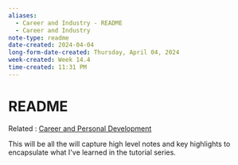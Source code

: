 ```yaml
---
aliases:
  - Career and Industry - README
  - Career and Industry
note-type: readme
date-created: 2024-04-04
long-form-date-created: Thursday, April 04, 2024
week-created: Week 14.4
time-created: 11:31 PM
---
```


# README

Related : [Career and Personal Development](../4-hub-notes-🚉/Career%20and%20Personal%20Development.md)

This will be all the will capture high level notes and key highlights to
encapsulate what I've learned in the tutorial series.

